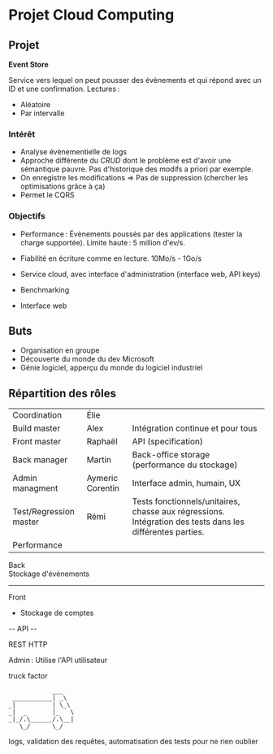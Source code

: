 
Projet Cloud Computing
======================


Projet
------

**Event Store**

Service vers lequel on peut pousser des évènements et qui répond avec un ID et une confirmation.
Lectures :

 * Aléatoire
 * Par intervalle

### Intérêt

 * Analyse évènementielle de logs
 * Approche différente du *CRUD* dont le problème est d'avoir une sémantique pauvre. Pas d'historique des modifs a priori par exemple.
 * On enregistre les modifications => Pas de suppression (chercher les optimisations grâce à ça)
 * Permet le CQRS

### Objectifs

 * Performance : Évènements poussés par des applications (tester la charge supportée). Limite haute : 5 million d'ev/s.
 * Fiabilité en écriture comme en lecture. 10Mo/s - 1Go/s
 * Service cloud, avec interface d'administration (interface web, API keys)


 * Benchmarking
 * Interface web


Buts
----

 * Organisation en groupe
 * Découverte du monde du dev Microsoft
 * Génie logiciel, apperçu du monde du logiciel industriel



Répartition des rôles
---------------------

|                        |                   |                                                       |
|------------------------|-------------------|-------------------------------------------------------|
| Coordination           | Élie              |                                                       |
| Build master           | Alex              | Intégration continue et pour tous                     |
| Front master           | Raphaël           | API (specification)                                   |
| Back manager           | Martin            | Back-office storage (performance du stockage)         |
| Admin managment        | Aymeric  Corentin | Interface admin, humain, UX                           |
| Test/Regression master | Rémi              | Tests fonctionnels/unitaires, chasse aux régressions.  Intégration des tests dans les différentes parties. |
| Performance            |                   |                                                       |


Back  
Stockage d'évènements

-- --

Front  
 + Stockage de comptes

-- API --

REST HTTP

Admin : Utilise l'API utilisateur





truck factor

                ___
     ___________| _\
    _|          | \_\
    _|  _       |_   \
    _|_/.\______/.\__|
       \_/      \_/


logs, validation des requêtes, automatisation des tests pour ne rien oublier
